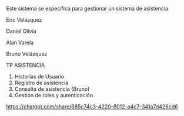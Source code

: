 Este sistema se especifica para gestionar un sistema de asistencia

Eric Velázquez

Daniel Olivia

Alan Varela

Bruno Velázquez

TP ASISTENCIA

1. Historias de Usuario
2. Registro de asistencia
3. Consulta de asistencia (Bruno)
4. Gestión de roles y autenticación

https://chatgpt.com/share/685c74c3-4220-8012-a4c7-341a7d426cd6
